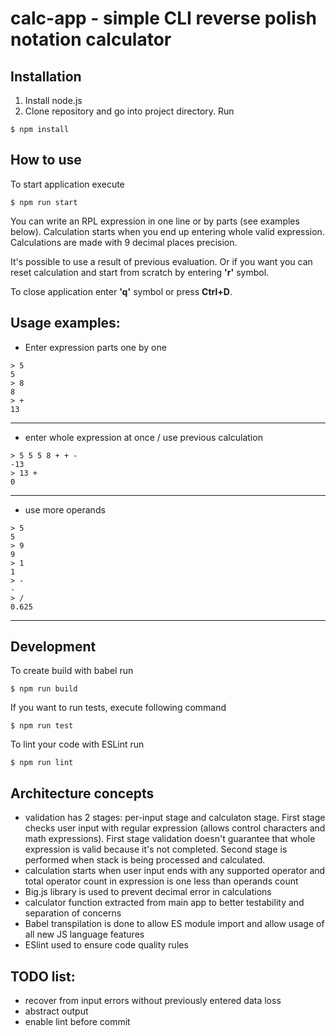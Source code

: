 # calc-app - simple CLI reverse polish notation calculator

## Installation
1. Install node.js
2. Clone repository and go into project directory. Run 
```console
$ npm install
```

## How to use
To start application execute

```console
$ npm run start
```
You can write an RPL expression in one line or by parts (see examples below). Calculation starts when you end up entering whole valid expression. Calculations are made with 9 decimal places precision.

It's possible to use a result of previous evaluation.
Or if you want you can reset calculation and start from scratch by entering **'r'** symbol.

To close application enter **'q'** symbol or press **Ctrl+D**.

## Usage examples:

- Enter expression parts one by one
```
> 5
5
> 8
8
> +
13
```
---
- enter whole expression at once / use previous calculation
```
> 5 5 5 8 + + -
-13
> 13 +
0
```
---
- use more operands
```
> 5
5
> 9
9
> 1
1
> -
-
> /
0.625
```
---
## Development

To create build with babel run
```console
$ npm run build
```

If you want to run tests, execute following command
```console
$ npm run test
```

To lint your code with ESLint run
```console
$ npm run lint
```

## Architecture concepts
- validation has 2 stages: per-input stage and calculaton stage. First stage checks user input with regular expression (allows control characters and math expressions). First stage validation doesn't guarantee that whole expression is valid because it's not completed. Second stage is performed when stack is being processed and calculated. 
- calculation starts when user input ends with any supported operator and total operator count in expression is one less than operands count
- Big.js library is used to prevent decimal error in calculations
- calculator function extracted from main app to better testability and separation of concerns
- Babel transpilation is done to allow ES module import and allow usage of all new JS language features
- ESlint used to ensure code quality rules

## TODO list:
- recover from input errors without previously entered data loss
- abstract output
- enable lint before commit